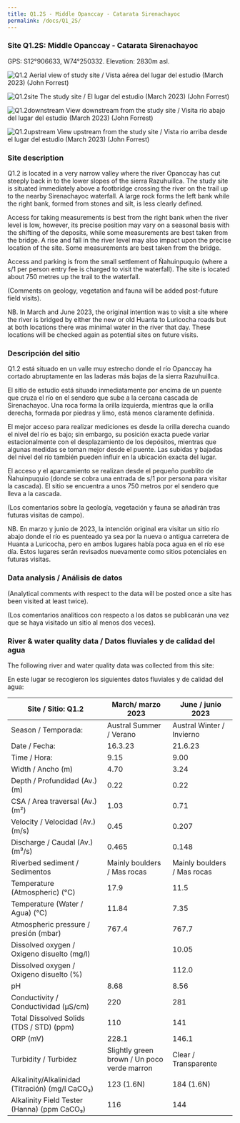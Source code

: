 ```yaml
---
title: Q1.2S - Middle Opanccay - Catarata Sirenachayoc
permalink: /docs/Q1_2S/
---
```



### Site Q1.2S: Middle Opanccay - Catarata Sirenachayoc

GPS: S12°906633, W74°250332. 
Elevation: 2830m asl.


![Q1.2](/assets/sites/Q1.2.jpg)
Aerial view of study site / Vista aérea del lugar del estudio (March 2023) (John Forrest)


![Q1.2site](/assets/sites/Q1.2site.jpg)
The study site / El lugar del estudio (March 2023) (John Forrest)


![Q1.2downstream](/assets/sites/Q1.2downstream.jpg)
View downstream from the study site / Visita rio abajo del lugar del estudio (March 2023) (John Forrest)


![Q1.2upstream](/assets/sites/Q1.2upstream.jpg)
View upstream from the study site / Vista rio arriba desde el lugar del estudio (March 2023) (John Forrest)


### Site description

Q1.2 is located in a very narrow valley where the river Opanccay has cut steeply back in to the lower slopes of the sierra Razuhuillca. The study site is situated immediately above a footbridge crossing the river on the trail up to the nearby Sirenachayoc waterfall. A large rock forms the left bank while the right bank, formed from stones and silt, is less clearly defined.

Access for taking measurements is best from the right bank when the river level is low, however, its  precise position may vary on a seasonal basis with the shifting of the deposits, while some measurements are best taken from the bridge. A rise and fall in the river level may also impact upon the precise location of the site. Some measurements are best taken from the bridge.

Access and parking is from the small settlement of Ñahuinpuquio (where a s/1 per person entry fee is charged to visit the waterfall). The site is located about 750 metres up the trail to the waterfall.

(Comments on geology, vegetation and fauna will be added post-future field visits).

NB. In March and June 2023, the original intention was to visit a site where the river is bridged by either the new or old Huanta to Luricocha roads but at both locations there was minimal water in the river that day. These locations will be checked again as potential sites on future visits.

### Descripción del sitio

Q1.2 está situado en un valle muy estrecho donde el río Opanccay ha cortado abruptamente en las laderas más bajas de la sierra Razuhuillca. 

El sitio de estudio está situado inmediatamente por encima de un puente que cruza el río en el sendero que sube a la cercana cascada de Sirenachayoc. Una roca forma la orilla izquierda, mientras que la orilla derecha, formada por piedras y limo, está menos claramente definida.

El mejor acceso para realizar mediciones es desde la orilla derecha cuando el nivel del río es bajo; sin embargo, su posición exacta puede variar estacionalmente con el desplazamiento de los depósitos, mientras que algunas medidas se toman mejor desde el puente. Las subidas y bajadas del nivel del río también pueden influir en la ubicación exacta del lugar.

El acceso y el aparcamiento se realizan desde el pequeño pueblito de Ñahuinpuquio (donde se cobra una entrada de s/1 por persona para visitar la cascada). El sitio se encuentra a unos 750 metros por el sendero que lleva a la cascada.

(Los comentarios sobre la geología, vegetación y fauna se añadirán tras futuras visitas de campo).

NB. En marzo y junio de 2023, la intención original era visitar un sitio río abajo donde el río es puenteado ya sea por la nueva o antigua carretera de Huanta a Luricocha, pero en ambos lugares había poca agua en el río ese día. Estos lugares serán revisados nuevamente como sitios potenciales en futuras visitas.


### Data analysis / Análisis de datos

(Analytical comments with respect to the data will be posted once a site has been visited at least twice).

(Los comentarios analíticos con respecto a los datos se publicarán una vez que se haya visitado un sitio al menos dos veces).

### River & water quality data / Datos fluviales y de calidad del agua

The following river and water quality data was collected from this site:

En este lugar se recogieron los siguientes datos fluviales y de calidad del agua:

|      Site / Sitio: Q1.2                                  |       March/ marzo 2023                             |       June / junio 2023            |
|----------------------------------------------------------|-----------------------------------------------------|------------------------------------|
|     Season / Temporada:                                  |     Austral Summer / Verano                         |     Austral Winter / Invierno      |
|     Date / Fecha:                                        |     16.3.23                                         |     21.6.23                        |
|     Time / Hora:                                         |     9.15                                            |     9.00                           |
|     Width / Ancho (m)                                    |     4.70                                            |     3.24                           |
|     Depth / Profundidad (Av.) (m)                        |     0.22                                            |     0.22                           |
|     CSA / Area traversal (Av.) (m²)                      |     1.03                                            |     0.71                           |
|     Velocity / Velocidad  (Av.) (m/s)                    |     0.45                                            |     0.207                          |
|     Discharge / Caudal (Av.) (m³/s)                      |     0.465                                           |     0.148                          |
|     Riverbed sediment / Sedimentos                       |     Mainly boulders / Mas rocas                     |     Mainly boulders / Mas rocas    |
|     Temperature (Atmospheric) (°C)                       |     17.9                                            |     11.5                           |
|     Temperature (Water / Agua) (°C)                      |     11.84                                           |     7.35                           |
|     Atmospheric pressure / presión (mbar)                |     767.4                                           |     767.7                          |
|     Dissolved oxygen /   Oxigeno disuelto (mg/l)         |                                                     |     10.05                          |
|     Dissolved oxygen / Oxigeno disuelto (%)              |                                                     |     112.0                          |
|     pH                                                   |     8.68                                            |     8.56                           |
|     Conductivity / Conductividad (µS/cm)                 |     220                                             |     281                            |
|     Total Dissolved Solids (TDS / STD)  (ppm)            |     110                                             |     141                            |
|     ORP (mV)                                             |     228.1                                           |     146.1                          |
|     Turbidity / Turbidez                                 |     Slightly green brown / Un poco verde marron     |     Clear / Transparente           |
|     Alkalinity/Alkalinidad   (Titración) (mg/l CaCO₃)    |     123 (1.6N)                                      |     184 (1.6N)                     |
|     Alkalinity Field Tester (Hanna) (ppm CaCO₃)          |     116                                             |     144                            |

